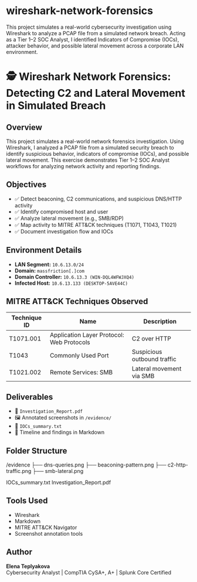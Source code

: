# wireshark-network-forensics
This project simulates a real-world cybersecurity investigation using Wireshark to analyze a PCAP file from a simulated network breach. Acting as a Tier 1–2 SOC Analyst, I identified Indicators of Compromise (IOCs), attacker behavior, and possible lateral movement across a corporate LAN environment.

# 🕵️ Wireshark Network Forensics: Detecting C2 and Lateral Movement in Simulated Breach

## Overview
This project simulates a real-world network forensics investigation. Using Wireshark, I analyzed a PCAP file from a simulated security breach to identify suspicious behavior, indicators of compromise (IOCs), and possible lateral movement. This exercise demonstrates Tier 1–2 SOC Analyst workflows for analyzing network activity and reporting findings.

## Objectives
- ✅ Detect beaconing, C2 communications, and suspicious DNS/HTTP activity  
- ✅ Identify compromised host and user  
- ✅ Analyze lateral movement (e.g., SMB/RDP)  
- ✅ Map activity to MITRE ATT&CK techniques (T1071, T1043, T1021)  
- ✅ Document investigation flow and IOCs  

## Environment Details
- **LAN Segment:** `10.6.13.0/24`  
- **Domain:** `massfriction[.]com`  
- **Domain Controller:** `10.6.13.3 (WIN-DQL4WFWJXQ4)`  
- **Infected Host:** `10.6.13.133 (DESKTOP-5AVE44C)`  

## MITRE ATT&CK Techniques Observed
| Technique ID | Name                                      | Description                   |
|--------------|-------------------------------------------|-------------------------------|
| T1071.001    | Application Layer Protocol: Web Protocols | C2 over HTTP                  |
| T1043        | Commonly Used Port                        | Suspicious outbound traffic   |
| T1021.002    | Remote Services: SMB                      | Lateral movement via SMB      |

## Deliverables
- 📄 `Investigation_Report.pdf`  
- 🖼️ Annotated screenshots in `/evidence/`  
- 🧠 `IOCs_summary.txt`  
- 📝 Timeline and findings in Markdown  

## Folder Structure
/evidence
├── dns-queries.png
├── beaconing-pattern.png
├── c2-http-traffic.png
├── smb-lateral.png

IOCs_summary.txt
Investigation_Report.pdf


## Tools Used
- Wireshark  
- Markdown  
- MITRE ATT&CK Navigator  
- Screenshot annotation tools  

## Author
**Elena Teplyakova**  
Cybersecurity Analyst | CompTIA CySA+, A+ | Splunk Core Certified
